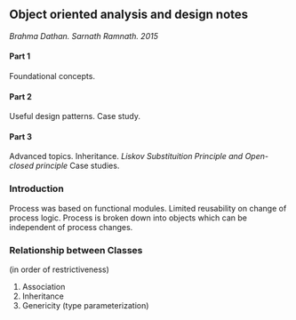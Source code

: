 ## Object oriented analysis and design notes
*Brahma Dathan. Sarnath Ramnath. 2015*

#### Part 1
Foundational concepts.
#### Part 2
Useful design patterns.
Case study.
#### Part 3
Advanced topics.
Inheritance. *Liskov Substituition Principle and Open-closed principle*
Case studies.

### Introduction
Process was based on functional modules.
Limited reusability on change of process logic.
Process is broken down into objects which can be independent of process changes.

### Relationship between Classes
(in order of restrictiveness)
1. Association
2. Inheritance
3. Genericity (type parameterization)

